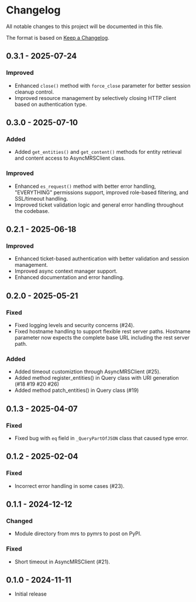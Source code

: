 # Changelog

All notable changes to this project will be documented in this file.

The format is based on [Keep a Changelog](https://keepachangelog.com/en/1.0.0/).

## 0.3.1 - 2025-07-24

### Improved

- Enhanced `close()` method with `force_close` parameter for better session cleanup control.
- Improved resource management by selectively closing HTTP client based on authentication type.

## 0.3.0 - 2025-07-10

### Added

- Added `get_entities()` and `get_content()` methods for entity retrieval and content access to AsyncMRSClient class.

### Improved

- Enhanced `es_request()` method with better error handling, "EVERYTHING" permissions support, improved role-based filtering, and SSL/timeout handling.
- Improved ticket validation logic and general error handling throughout the codebase.

## 0.2.1 - 2025-06-18

### Improved

- Enhanced ticket-based authentication with better validation and session management.
- Improved async context manager support.
- Enhanced documentation and error handling.

## 0.2.0 - 2025-05-21

### Fixed 

- Fixed logging levels and security concerns (#24).
- Fixed hostname handling to support flexible rest server paths. Hostname parameter now expects the complete base URL including the rest server path.

### Added

- Added timeout customiztion through AsyncMRSClient (#25).
- Added method register_entities() in Query class with URI generation (#18 #19 #20 #26)
- Added method patch_entities() in Query class (#19)

## 0.1.3 - 2025-04-07

### Fixed

- Fixed bug with `eq` field in `_QueryPartOfJSON` class that caused type error.

## 0.1.2 - 2025-02-04

### Fixed

- Incorrect error handling in some cases (#23).

## 0.1.1 - 2024-12-12

### Changed

- Module directory from mrs to pymrs to post on PyPI.

### Fixed

- Short timeout in AsyncMRSClient (#21).

## 0.1.0 - 2024-11-11

- Initial release


